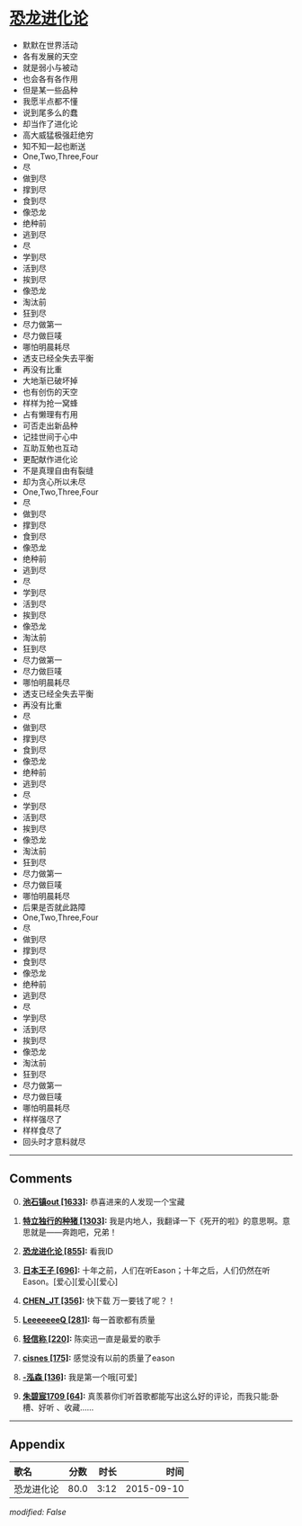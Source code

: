 # [恐龙进化论](https://music.163.com/song?id=34557885)

* 默默在世界活动
* 各有发展的天空
* 就是弱小与被动
* 也会各有各作用
* 但是某一些品种
* 我愿半点都不懂
* 说到尾多么的蠢
* 却当作了进化论
* 高大威猛极强赶绝穷
* 知不知一起也断送
* One,Two,Three,Four
* 尽
* 做到尽
* 撑到尽
* 食到尽
* 像恐龙
* 绝种前
* 逃到尽
* 尽
* 学到尽
* 活到尽
* 挨到尽
* 像恐龙
* 淘汰前
* 狂到尽
* 尽力做第一
* 尽力做巨唛
* 哪怕明晨耗尽
* 透支已经全失去平衡
* 再没有比重
* 大地渐已破坏掉
* 也有创伤的天空
* 样样为抢一窝蜂
* 占有懒理有冇用
* 可否走出新品种
* 记挂世间于心中
* 互助互勉也互动
* 更配献作进化论
* 不是真理自由有裂缝
* 却为贪心所以未尽
* One,Two,Three,Four
* 尽
* 做到尽
* 撑到尽
* 食到尽
* 像恐龙
* 绝种前
* 逃到尽
* 尽
* 学到尽
* 活到尽
* 挨到尽
* 像恐龙
* 淘汰前
* 狂到尽
* 尽力做第一
* 尽力做巨唛
* 哪怕明晨耗尽
* 透支已经全失去平衡
* 再没有比重
* 尽
* 做到尽
* 撑到尽
* 食到尽
* 像恐龙
* 绝种前
* 逃到尽
* 尽
* 学到尽
* 活到尽
* 挨到尽
* 像恐龙
* 淘汰前
* 狂到尽
* 尽力做第一
* 尽力做巨唛
* 哪怕明晨耗尽
* 后果是否就此路障
* One,Two,Three,Four
* 尽
* 做到尽
* 撑到尽
* 食到尽
* 像恐龙
* 绝种前
* 逃到尽
* 尽
* 学到尽
* 活到尽
* 挨到尽
* 像恐龙
* 淘汰前
* 狂到尽
* 尽力做第一
* 尽力做巨唛
* 哪怕明晨耗尽
* 样样强尽了
* 样样食尽了
* 回头时才意料就尽


---

## Comments
0. **[池石镇out \[1633\]](https://music.163.com/#/user/home?id=59872009):** 恭喜进来的人发现一个宝藏

1. **[特立独行的种猪 \[1303\]](https://music.163.com/#/user/home?id=56011501):** 我是内地人，我翻译一下《死开的啦》的意思啊。意思就是――奔跑吧，兄弟！

2. **[恐龙进化论 \[855\]](https://music.163.com/#/user/home?id=91173224):** 看我ID

3. **[日本王子 \[696\]](https://music.163.com/#/user/home?id=11851621):** 十年之前，人们在听Eason；十年之后，人们仍然在听Eason。[爱心][爱心][爱心]

4. **[CHEN_JT \[356\]](https://music.163.com/#/user/home?id=59074567):** 快下载 万一要钱了呢？！

5. **[LeeeeeeeQ \[281\]](https://music.163.com/#/user/home?id=41140230):** 每一首歌都有质量

6. **[轻信称 \[220\]](https://music.163.com/#/user/home?id=68251707):** 陈奕迅一直是最爱的歌手

7. **[cisnes \[175\]](https://music.163.com/#/user/home?id=33995144):** 感觉没有以前的质量了eason

8. **[-泓森 \[136\]](https://music.163.com/#/user/home?id=75333293):** 我是第一个哦[可爱]

9. **[朱碧宸1709 \[64\]](https://music.163.com/#/user/home?id=592572584):** 真羡慕你们听首歌都能写出这么好的评论，而我只能:卧槽、好听 、收藏……



---

## Appendix

|歌名|分数|时长|时间|
|:---|:---:|---:|---:|
|恐龙进化论|80.0|3:12|2015-09-10

*modified: False*